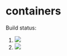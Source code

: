 # containers

Build status:

1. [![](https://github.com/anyu-yu/containers/workflows/tests-fibonacci/badge.svg)](https://github.com/anyu-yu/containers/actions?query=workflow%3Atests-fibonacci)
1. [![](https://github.com/anyu-yu/containers/workflows/tests-range/badge.svg)](https://github.com/anyu-yu/containers/actions?query=workflow%3Atests-range)
